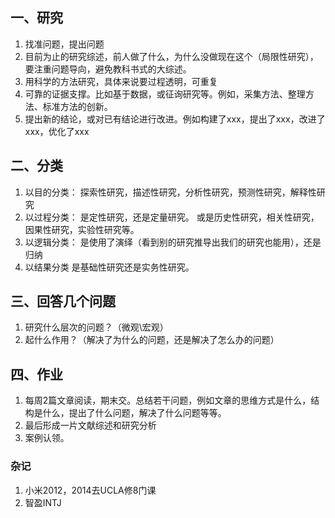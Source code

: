 ## 一、研究
1. 找准问题，提出问题
2. 目前为止的研究综述，前人做了什么，为什么没做现在这个（局限性研究），要注重问题导向，避免教科书式的大综述。
3. 用科学的方法研究，具体来说要过程透明，可重复
4. 可靠的证据支撑。比如基于数据，或征询研究等。例如，采集方法、整理方法、标准方法的创新。
5. 提出新的结论，或对已有结论进行改进。例如构建了xxx，提出了xxx，改进了xxx，优化了xxx

## 二、分类
1. 以目的分类：
    探索性研究，描述性研究，分析性研究，预测性研究，解释性研究
2. 以过程分类：
    是定性研究，还是定量研究。
    或是历史性研究，相关性研究，因果性研究，实验性研究等。
3. 以逻辑分类：
    是使用了演绎（看到别的研究推导出我们的研究也能用），还是归纳
4. 以结果分类
    是基础性研究还是实务性研究。

## 三、回答几个问题
1. 研究什么层次的问题？（微观\宏观）
2. 起什么作用？（解决了为什么的问题，还是解决了怎么办的问题）

## 四、作业
1. 每周2篇文章阅读，期末交。总结若干问题，例如文章的思维方式是什么，结构是什么，提出了什么问题，解决了什么问题等等。
2. 最后形成一片文献综述和研究分析
3. 案例认领。

### 杂记
1. 小米2012，2014去UCLA修8门课
2. 智盈INTJ
